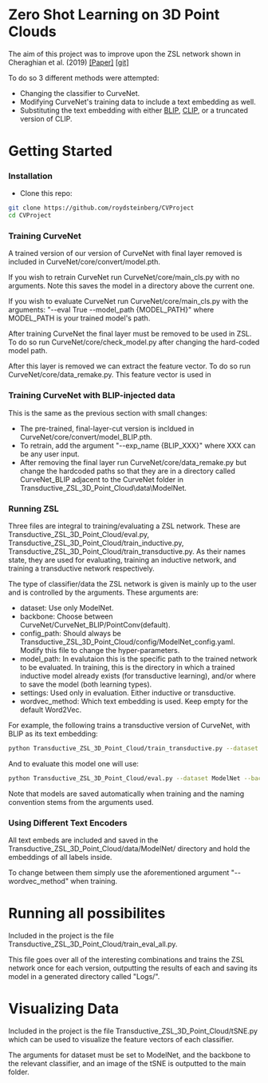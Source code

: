 # Zero Shot Learning on 3D Point Clouds

The aim of this project was to improve upon the ZSL network shown in Cheraghian et al. (2019) [[Paper]](https://arxiv.org/abs/1912.07161) [[git]](https://github.com/ali-chr/Transductive_ZSL_3D_Point_Cloud)

To do so 3 different methods were attempted:

- Changing the classifier to CurveNet.
- Modifying CurveNet's training data to include a text embedding as well.
- Substituting the text embedding with either [BLIP](https://arxiv.org/abs/2201.12086), [CLIP](https://arxiv.org/abs/2103.00020), or a truncated version of CLIP.

# Getting Started

### Installation
- Clone this repo:
```bash
git clone https://github.com/roydsteinberg/CVProject
cd CVProject
```

### Training CurveNet

A trained version of our version of CurveNet with final layer removed is included in CurveNet/core/convert/model.pth.

If you wish to retrain CurveNet run CurveNet/core/main_cls.py with no arguments. Note this saves the model in a directory above the current one.

If you wish to evaluate CurveNet run CurveNet/core/main_cls.py with the arguments: "--eval True --model_path {MODEL_PATH}" where MODEL_PATH is your trained model's path.

After training CurveNet the final layer must be removed to be used in ZSL. To do so run CurveNet/core/check_model.py after changing the hard-coded model path.

After this layer is removed we can extract the feature vector. To do so run CurveNet/core/data_remake.py. This feature vector is used in 


### Training CurveNet with BLIP-injected data

This is the same as the previous section with small changes:
- The pre-trained, final-layer-cut version is incldued in CurveNet/core/convert/model_BLIP.pth.
- To retrain, add the argument "--exp_name {BLIP_XXX}" where XXX can be any user input.
- After removing the final layer run CurveNet/core/data_remake.py but change the hardcoded paths so that they are in a directory called CurveNet_BLIP adjacent to the CurveNet folder in Transductive_ZSL_3D_Point_Cloud\data\ModelNet.


### Running ZSL

Three files are integral to training/evaluating a ZSL network. These are Transductive_ZSL_3D_Point_Cloud/eval.py, Transductive_ZSL_3D_Point_Cloud/train_inductive.py, Transductive_ZSL_3D_Point_Cloud/train_transductive.py.
As their names state, they are used for evaluating, training an inductive network, and training a transductive network respectively.

The type of classifier/data the ZSL network is given is mainly up to the user and is controlled by the arguments. These arguments are:
- dataset: Use only ModelNet.
- backbone: Choose between CurveNet/CurveNet_BLIP/PointConv(default).
- config_path: Should always be Transductive_ZSL_3D_Point_Cloud/config/ModelNet_config.yaml. Modify this file to change the hyper-parameters.
- model_path: In evalutaion this is the specific path to the trained network to be evaluated. In training, this is the directory in which a trained inductive model already exists (for transductive learning), and/or where to save the model (both learning types).
- settings: Used only in evaluation. Either inductive or transductive.
- wordvec_method: Which text embedding is used. Keep empty for the default Word2Vec.

For example, the following trains a transductive version of CurveNet, with BLIP as its text embedding:
```bash
python Transductive_ZSL_3D_Point_Cloud/train_transductive.py --dataset ModelNet --backbone CurveNet --config_path Transductive_ZSL_3D_Point_Cloud/config/ModelNet_config.yaml --model_path Transductive_ZSL_3D_Point_Cloud/saved_model/CurveNet/model_CurveNet_ours_transductive_BLIP.pth --settings transductive --wordvec_method BLIP
```

And to evaluate this model one will use:
```bash
python Transductive_ZSL_3D_Point_Cloud/eval.py --dataset ModelNet --backbone CurveNet --config_path Transductive_ZSL_3D_Point_Cloud/config/ModelNet_config.yaml --model_path Transductive_ZSL_3D_Point_Cloud/saved_model/CurveNet/ --wordvec_method BLIP
```

Note that models are saved automatically when training and the naming convention stems from the arguments used.


### Using Different Text Encoders

All text embeds are included and saved in the Transductive_ZSL_3D_Point_Cloud/data/ModelNet/ directory and hold the embeddings of all labels inside.

To change between them simply use the aforementioned argument "--wordvec_method" when training.


# Running all possibilites

Included in the project is the file Transductive_ZSL_3D_Point_Cloud/train_eval_all.py.

This file goes over all of the interesting combinations and trains the ZSL network once for each version, outputting the results of each and saving its model in a generated directory called "Logs/".


# Visualizing Data

Included in the project is the file Transductive_ZSL_3D_Point_Cloud/tSNE.py which can be used to visualize the feature vectors of each classifier.

The arguments for dataset must be set to ModelNet, and the backbone to the relevant classifier, and an image of the tSNE is outputted to the main folder.
